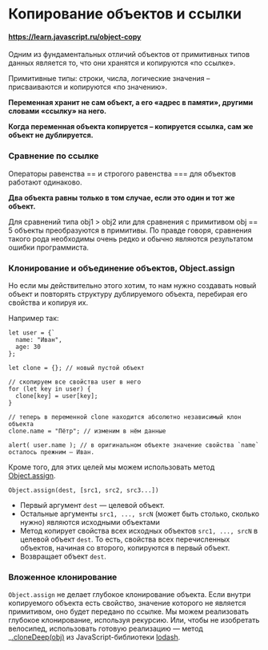 # Копирование объектов и ссылки

#### https://learn.javascript.ru/object-copy

Одним из фундаментальных отличий объектов от примитивных типов данных является то, что они хранятся и копируются «по
ссылке».

Примитивные типы: строки, числа, логические значения – присваиваются и копируются «по значению».

**Переменная хранит не сам объект, а его «адрес в памяти», другими словами «ссылку» на него.**

**Когда переменная объекта копируется – копируется ссылка, сам же объект не дублируется.**

### Сравнение по ссылке

Операторы равенства == и строгого равенства === для объектов работают одинаково.

**Два объекта равны только в том случае, если это один и тот же объект.**

Для сравнений типа obj1 > obj2 или для сравнения с примитивом obj == 5 объекты преобразуются в примитивы. По правде
говоря, сравнения такого рода необходимы очень редко и обычно являются результатом ошибки программиста.

### Клонирование и объединение объектов, Object.assign

Но если мы действительно этого хотим, то нам нужно создавать новый объект и повторять структуру дублируемого объекта,
перебирая его свойства и копируя их.

Например так:

    let user = {`
      name: "Иван",
      age: 30
    };
  
    let clone = {}; // новый пустой объект
    
    // скопируем все свойства user в него
    for (let key in user) {
      clone[key] = user[key];
    }
    
    // теперь в переменной clone находится абсолютно независимый клон объекта
    clone.name = "Пётр"; // изменим в нём данные
    
    alert( user.name ); // в оригинальном объекте значение свойства `name` осталось прежним – Иван.

Кроме того, для этих целей мы можем использовать
метод [Object.assign](https://developer.mozilla.org/ru/docs/Web/JavaScript/Reference/Global_Objects/Object/assign).

    Object.assign(dest, [src1, src2, src3...])

- Первый аргумент `dest` — целевой объект.
- Остальные аргументы `src1, ..., srcN` (может быть столько, сколько нужно) являются исходными объектами
- Метод копирует свойства всех исходных объектов `src1, ..., srcN` в целевой объект `dest`. То есть, свойства всех
  перечисленных объектов, начиная со второго, копируются в первый объект.
- Возвращает объект `dest`.

### Вложенное клонирование

`Object.assign` не делает глубокое клонирование объекта. Если внутри копируемого объекта есть свойство, значение
которого не является примитивом, оно будет передано по ссылке.
Мы можем реализовать глубокое клонирование, используя рекурсию. Или, чтобы не изобретать велосипед, использовать готовую
реализацию — метод _[.cloneDeep(obj)](https://lodash.com/docs#cloneDeep) из
JavaScript-библиотеки [lodash](https://lodash.com/).


